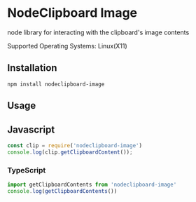 # NodeClipboard Image

node library for interacting with the clipboard's image contents   

Supported Operating Systems: Linux(X11)

## Installation

`npm install nodeclipboard-image`

## Usage
## Javascript

```javascript
const clip = require('nodeclipboard-image')
console.log(clip.getClipboardContent());
```

### TypeScript  

```typescript
import getClipboardContents from 'nodeclipboard-image'
console.log(getClipboardContents())
```